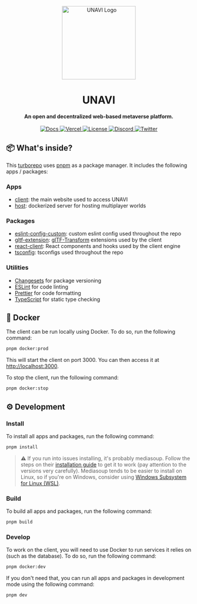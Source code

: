 <div align="center">
  <img src="./assets/Logo.png" alt="UNAVI Logo" height="200" />
  <h1>UNAVI</h1>
  <strong>An open and decentralized web-based metaverse platform.</strong>
</div>

<br />

<div align="center">
  <a href="https://docs.unavi.xyz">
    <img src="https://img.shields.io/badge/docs-read-informational" alt="Docs" />
  </a>
  <a href="https://unavi.xyz">
    <img src="https://therealsujitk-vercel-badge.vercel.app/?app=client-wired" alt="Vercel" />
  </a>
  <a href="https://github.com/unavi-xyz/unavi/blob/main/LICENSE">
    <img src="https://img.shields.io/github/license/unavi-xyz/unavi" alt="License" />
  </a>
  <a href="https://discord.gg/VCsAEneUMn">
    <img src="https://img.shields.io/discord/918705784311939134.svg?label=&logo=discord&logoColor=ffffff&color=7389D8&labelColor=6A7EC2" alt="Discord" />
  </a>
  <a href="https://twitter.com/unavi_xyz">
    <img src="https://img.shields.io/badge/unavi__xyz--1DA1F2?logo=twitter" alt="Twitter" />
  </a>
</div>

## 📦 What's inside?

This [turborepo](https://turborepo.org/) uses [pnpm](https://pnpm.io/) as a package manager. It includes the following apps / packages:

### Apps

- [client](apps/client): the main website used to access UNAVI
- [host](apps/host): dockerized server for hosting multiplayer worlds

### Packages

- [eslint-config-custom](packages/eslint-config-custom): custom eslint config used throughout the repo
- [gltf-extension](packages/gltf-extension): [glTF-Transform](https://github.com/donmccurdy/glTF-Transform) extensions used by the client
- [react-client](packages/react-client): React components and hooks used by the client engine
- [tsconfig](packages/tsconfig): tsconfigs used throughout the repo

### Utilities

- [Changesets](https://github.com/changesets/changesets) for package versioning
- [ESLint](https://eslint.org/) for code linting
- [Prettier](https://prettier.io) for code formatting
- [TypeScript](https://www.typescriptlang.org/) for static type checking

## 🐋 Docker

The client can be run locally using Docker. To do so, run the following command:

```bash
pnpm docker:prod
```

This will start the client on port 3000. You can then access it at [http://localhost:3000](http://localhost:3000).

To stop the client, run the following command:

```bash
pnpm docker:stop
```

## ⚙️ Development

### Install

To install all apps and packages, run the following command:

```bash
pnpm install
```

> ⚠️ If you run into issues installing, it's probably mediasoup. Follow the steps on their [installation guide](https://mediasoup.org/documentation/v3/mediasoup/installation/) to get it to work (pay attention to the versions very carefully). Mediasoup tends to be easier to install on Linux, so if you're on Windows, consider using [Windows Subsystem for Linux (WSL)](https://docs.microsoft.com/en-us/windows/wsl/install).

### Build

To build all apps and packages, run the following command:

```bash
pnpm build
```

### Develop

To work on the client, you will need to use Docker to run services it relies on (such as the database). To do so, run the following command:

```bash
pnpm docker:dev
```

If you don't need that, you can run all apps and packages in development mode using the following command:

```bash
pnpm dev
```
